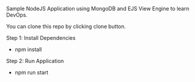 Sample NodeJS Application using MongoDB and EJS View Engine to learn DevOps.

You can clone this repo by clicking clone button.

Step 1: Install Dependencies
- npm install

Step 2: Run Application
- npm run start
